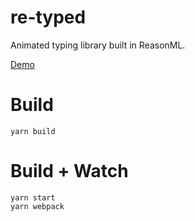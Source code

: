 # re-typed

Animated typing library built in ReasonML.

[Demo](https://jrdrg.github.io/re-typed/)

# Build

```
yarn build
```

# Build + Watch

```
yarn start
yarn webpack
```
